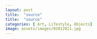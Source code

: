```yaml
---
layout: post
title:  "source"
title:  "source"
categories: [ Art, Lifestyle, Objects]
image: assets/images/02012021.jpg
---
```

